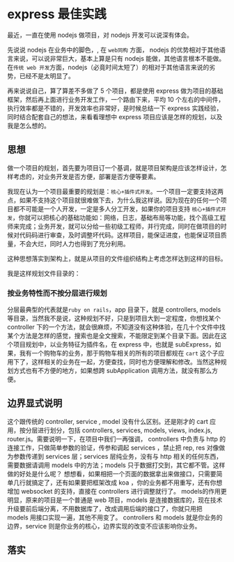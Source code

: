# express 最佳实践

最近，一直在使用 nodejs 做项目，对 nodejs 开发可以说深有体会。

先说说 nodejs 在业务中的脚色，, 在 `web同构` 方面， nodejs 的优势相对于其他语言来说，可以说非常巨大，基本上算是只有 nodejs 能做，其他语言根本不能做。在`传统 web 开发`方面，nodejs（必竟时间太短了）的相对于其他语言来说的劣势，已经不是太明显了。

再来说说自己，算了算差不多做了 5 个项目，都是使用 express 做为项目的基础框架，然后再上面进行业务开发工作，一个路由下来，平均 10 个左右的中间件，执行效率都是不错的，开发效率也非常好，是时候总结一下 express 实践经验，同时结合配套自己的想法，来看看理想中 express 项目应该是怎样的规划，以及我是怎么想的。

## 思想
做一个项目的规划，首先要为项目订一个基调，就是项目架构是应该怎样设计，怎样考虑的，对业务开发是否方便，部署是否方便等要素。

我现在认为一个项目最重要的规划是：`核心+插件式开发`。一个项目一定要支持这两点，如果不支持这个项目就很难做下去，为什么我这样说。因为现在的任何一个项目都不可能是一个人开发，一定是多人分工开发，如果你的项目支持 `核心+插件式开发`，你就可以把核心的基础功能如：网络，日志，基础布局等功能，找个高级工程师来完成；业务开发，就可以分给一些初级工程师，并行完成，同时在做项目的时候对代码码进行审查，及时调整坏代码。这样项目，能保证进度，也能保证项目质量，不会大烂，同时人力也得到了充分利用。

这种思想落实到架构上，就是从项目的文件组织结构上考虑怎样达到这样的目标。

我是这样规划文件目录的：

### 按业务特性而不按分层进行规划
分层最典型的代表就是`ruby on rails`，app 目录下，就是 controllers, models等目录，当然我不是说，这种规划不好，只是到项目大到一定程度，你想找某个 controller 下的一个方法，就会很麻烦，不知道没有这种体验，在几十个文件中找某个方法是怎样的感觉，搜索也是全文搜索，不能限定到某个目录下面。因此在这个项目规划中，以业务特征为插件名，在 express 中，也就是 subExpress，如果，我有一个购物车的业务，那于购物车相关的所有的项目都规在 `cart` 这个子应用下了，这样相关的业务在一起，方便查找，同时也方便理解和修改。当然这种规划方式也有不方便的地方，如果想跨 subApplication 调用方法，就没有那么方便。

## 边界显式说明
这个跟传统的 controller, service , model 没有什么区别。还是刚才的 cart 应用，按分层进行划分，包括 controllers, services, models, views, index.js, router.js。需要说明一下，在项目中我们一再强调， controllers 中负责与 http 的连接工作，只做简单参数的验证，传参和调起 services ，禁止把 rep, res 对像做为参数传递到 services 层；services 层纯业务，没有与 http 相关的任何东西，需要数据请调用 models 中的方法；models 只于数据打交到，其它都不管。这样做的好处是什么呢？ 想想看，如果相把一个页面的数据拿出来做接口，只需要简单几行就搞定了，还有如果要把框架改成 koa ，你的业务都不用重写，还有你想增加 websocket 的支持，直接在 controllers 进行调整就行了。 models的作用更明显，原来的项目是一个普通是 web 项目，models 是连接数据库的，现在技术升级要前后端分离，不用数据库了，改成调用后端的接口了，你就只用把　models 用接口实现一遍，其他不用变了。 controllers 和 models 就是你业务的边界，service 则是你业务的核心，边界实现的改变不应该影响你业务。


## 落实